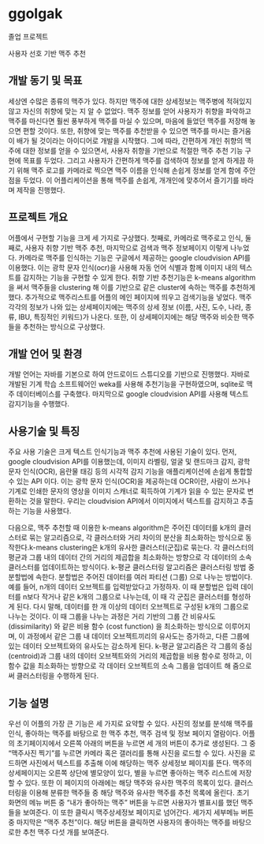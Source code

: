 # ggolgak

졸업 프로젝트

사용자 선호 기반 맥주 추천 


## 개발 동기 및 목표

세상엔 수많은 종류의 맥주가 있다. 하지만 맥주에 대한 상세정보는 맥주병에 적혀있지 않고 자신의 취향에 맞는 지 알 수 없었다. 맥주 정보를 얻어 사용자가 취향을 파악하고 맥주를 마신다면 훨씬 풍부하게 맥주를 마실 수 있으며, 마음에 들었던 맥주를 저장해 놓으면 편할 것이다. 또한, 취향에 맞는 맥주를 추천받을 수 있으면 맥주를 마시는 즐거움이 배가 될 것이라는 아이디어로 개발을 시작했다. 그에 따라, 간편하게 개인 취향의 맥주에 대한 정보를 얻을 수 있으면서, 사용자 취향을 기반으로 적절한 맥주 추천 기능 구현에 목표를 두었다. 그리고 사용자가 간편하게 맥주를 검색하여 정보를 얻게 하게끔 하기 위해 맥주 로고를 카메라로 찍으면 맥주 이름을 인식해 손쉽게 정보를 얻게 함에 주안점을 두었다. 이 어플리케이션을 통해 맥주를 손쉽게, 개개인에 맞추어서 즐기기를 바라며 제작을 진행했다.


## 프로젝트 개요

어플에서 구현할 기능을 크게 세 가지로 구상했다. 첫째로, 카메라로 맥주로고 인식, 둘째로, 사용자 취향 기반 맥주 추천, 마지막으로 검색과 맥주 정보페이지 이렇게 나누었다. 카메라로 맥주를 인식하는 기능은 구글에서 제공하는 google cloudvision API를 이용했다. 이는 광학 문자 인식(ocr)을 사용해 자동 언어 식별과 함께 이미지 내의 텍스트를 감지하는 기능을 구현할 수 있게 한다. 취향 기반 추천기능은 k-means algorithm을 써서 맥주들을 clustering 해 이를 기반으로 같은 cluster에 속하는 맥주를 추천하게 했다. 추가적으로 맥주리스트를 어플의 메인 페이지에 띄우고 검색기능을 넣었다. 맥주 각각의 정보가 나와 있는 상세페이지에는 맥주의 상세 정보 (이름, 사진, 도수, 나라, 종류, IBU, 특징적인 키워드)가 나온다. 또한, 이 상세페이지에는 해당 맥주와 비슷한 맥주들을 추천하는 방식으로 구상했다.


## 개발 언어 및 환경

개발 언어는 자바를 기본으로 하여 안드로이드 스튜디오를 기반으로 진행했다. 자바로 개발된 기계 학습 소프트웨어인 weka를 사용해 추천기능을 구현하였으며, sqlite로 맥주 데이터베이스를 구축했다. 마지막으로 google cloudvision API를 사용해 텍스트 감지기능을 수행했다.


## 사용기술 및 특징

주요 사용 기술은 크게 텍스트 인식기능과 맥주 추천에 사용된 기술이 있다. 먼저, google cloudvision API를 이용했는데, 이미지 라벨링, 얼굴 및 랜드마크 감지, 광학 문자 인식(OCR), 음란물 태깅 등의 시각적 감지 기능을 애플리케이션에 손쉽게 통합할 수 있는 API 이다. 이는 광학 문자 인식(OCR)을 제공하는데 OCR이란, 사람이 쓰거나 기계로 인쇄한 문자의 영상을 이미지 스캐너로 획득하여 기계가 읽을 수 있는 문자로 변환하는 것을 말한다. 우리는 cloudvision API에서 이미지에서 텍스트를 감지하고 추출하는 기능을 사용했다.
 
다음으로, 맥주 추천할 때 이용한 k-means algorithm은 주어진 데이터를 k개의 클러스터로 묶는 알고리즘으로, 각 클러스터와 거리 차이의 분산을 최소화하는 방식으로 동작한다.k-means clustering은 k개의 유사한 클러스터(군집)로 묶는다. 각 클러스터의 평균과 그룹 내의 데이터 간의 거리의 제곱합을 최소화하는 방향으로 각 데이터의 소속 클러스터를 업데이트하는 방식이다. k-평균 클러스터링 알고리즘은 클러스터링 방법 중 분할법에 속한다. 분할법은 주어진 데이터를 여러 파티션 (그룹) 으로 나누는 방법이다. 예를 들어, n개의 데이터 오브젝트를 입력받았다고 가정하자. 이 때 분할법은 입력 데이터를 n보다 작거나 같은 k개의 그룹으로 나누는데, 이 때 각 군집은 클러스터를 형성하게 된다. 다시 말해, 데이터를 한 개 이상의 데이터 오브젝트로 구성된 k개의 그룹으로 나누는 것이다. 이 때 그룹을 나누는 과정은 거리 기반의 그룹 간 비유사도 (dissimilarity) 와 같은 비용 함수 (cost function) 을 최소화하는 방식으로 이루어지며, 이 과정에서 같은 그룹 내 데이터 오브젝트끼리의 유사도는 증가하고, 다른 그룹에 있는 데이터 오브젝트와의 유사도는 감소하게 된다. k-평균 알고리즘은 각 그룹의 중심 (centroid)과 그룹 내의 데이터 오브젝트와의 거리의 제곱합을 비용 함수로 정하고, 이 함수 값을 최소화하는 방향으로 각 데이터 오브젝트의 소속 그룹을 업데이트 해 줌으로써 클러스터링을 수행하게 된다. 


## 기능 설명
 우선 이 어플의 가장 큰 기능은 세 가지로 요약할 수 있다. 사진의 정보를 분석해 맥주를 인식, 좋아하는 맥주를 바탕으로 한 맥주 추천, 맥주 검색 및 정보 페이지 열람이다. 
 어플의 초기페이지에서 오른쪽 아래의 버튼을 누르면 세 개의 버튼이 추가로 생성된다. 그 중 “맥주사진 찍기”를 누르면 카메라 혹은 갤러리를 통해 사진을 로드할 수 있다. 사진을 로드하면 사진에서 텍스트를 추출해 이에 해당하는 맥주 상세정보 페이지를 뜬다.
 맥주의 상세페이지는 오른쪽 상단에 별모양이 있다, 별을 누르면 좋아하는 맥주 리스트에 저장할 수 있다. 또한 이 페이지의 아래에는 해당 맥주와 유사한 맥주의 목록이 있다. 클러스터링을 이용해 분류한 맥주들 중 해당 맥주와 유사한 맥주를 추천 목록에 올린다. 
 초기 화면의 메뉴 버튼 중 “내가 좋아하는 맥주” 버튼을 누르면 사용자가 별표시를 했던 맥주들을 보여준다. 이 또한 클릭시 맥주상세정보 페이지로 넘어간다.
 세가지 세부메뉴 버튼 중 마지막은 “맥주 추천”이다. 해당 버튼을 클릭하면 사용자의 좋아하는 맥주를 바탕으로한 추천 맥주 다섯 개를 보여준다. 
